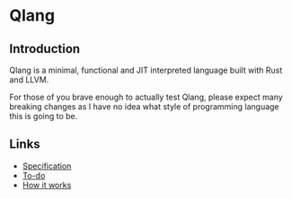 # Qlang

## Introduction
Qlang is a minimal, functional and JIT interpreted language built with Rust and LLVM.

For those of you brave enough to actually test Qlang, please expect many breaking changes as I have no idea what style of programming language this is going to be.

## Links
- [Specification][spec]
- [To-do][todo]
- [How it works][how]

<!-- links -->
[spec]: ./doc/spec.md
[todo]: ./doc/spec.md#todo
[how]: ./doc/how-it-works.md
